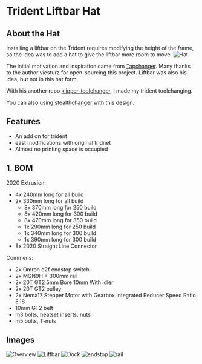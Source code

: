# Trident Liftbar Hat

## About the Hat

Installing a liftbar on the Trident requires modifying the height of the frame, so the idea was to add a hat to give the liftbar more room to move.
![Hat](image/Hat.jpg)

The initial motivation and inspiration came from [Tapchanger](https://github.com/viesturz/tapchanger). Many thanks to the author viesturz for open-sourcing this project.
Liftbar was also his idea, but not in this hat form.

With his another repo [klipper-toolchanger](https://github.com/viesturz/klipper-toolchanger), I made my trident toolchanging.

You can also using [stealthchanger](https://github.com/DraftShift/StealthChanger) with this design.

## Features

- An add on for trident
- east modifications with original tridnet
- Almost no printing space is occupied


## 1. BOM
2020 Extrusion:
 -  4x 240mm long for all build
 -  2x 330mm long for all build
    - 8x 370mm long for 250 build
    - 8x 420mm long for 300 build
    - 8x 470mm long for 350 build
    - 1x 290mm long for 250 build
    - 1x 340mm long for 300 build
    - 1x 390mm long for 300 build
 -  8x 2020 Straight Line Connector

Commens:
- 2x Omron d2f endstop switch
- 2x MGN9H + 300mm rail
- 2x 20T GT2 5mm Bore 10mm With idler 
- 2x 20T GT2 pulley
- 2x Nema17 Stepper Motor with Gearbox Integrated Reducer Speed Ratio 5.18
- 10mm GT2 belt 
- m3 bolts, heatset inserts, nuts
- m5 bolts, T-nuts

## Images
![Overview](image/Hat%20overview.jpg)
![Liftbar](image/Liftbar.jpg)
![Dock](image/Dock.jpg)
![endstop](image/endstop.jpg)
![rail](image/rail.jpg)

